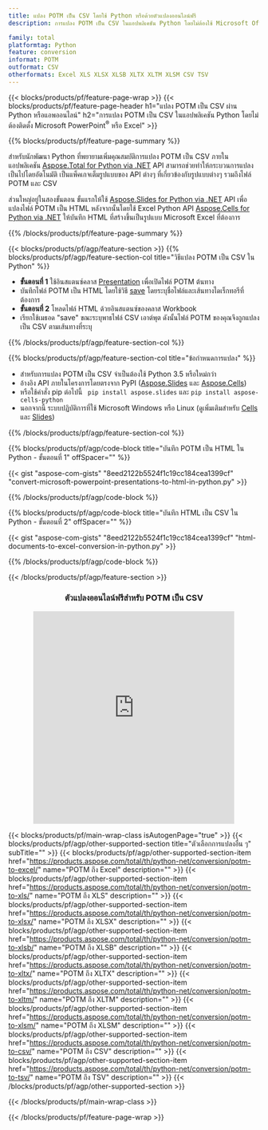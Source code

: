 ```yaml
---
title: แปลง POTM เป็น CSV โดยใช้ Python หรือด้วยตัวแปลงออนไลน์ฟรี
description: การแปลง POTM เป็น CSV ในแอปพลิเคชัน Python โดยไม่ต้องใช้ Microsoft Office หรือทางออนไลน์ ทดสอบตัวแปลง CSV เป็น POT ออนไลน์ฟรีอย่างรวดเร็วก่อนที่จะรวมโค้ด 

family: total
platformtag: Python
feature: conversion
informat: POTM
outformat: CSV
otherformats: Excel XLS XLSX XLSB XLTX XLTM XLSM CSV TSV
---
```

{{< blocks/products/pf/feature-page-wrap >}}
{{< blocks/products/pf/feature-page-header h1="แปลง POTM เป็น CSV ผ่าน Python หรือแอพออนไลน์" h2="การแปลง POTM เป็น CSV ในแอปพลิเคชัน Python โดยไม่ต้องติดตั้ง Microsoft PowerPoint<sup>&reg;</sup> หรือ Excel" >}}

{{% blocks/products/pf/feature-page-summary %}}

สำหรับนักพัฒนา Python ที่พยายามเพิ่มคุณสมบัติการแปลง POTM เป็น CSV ภายในแอปพลิเคชัน [Aspose.Total for Python via .NET](https://products.aspose.com/total/python-net/) API สามารถช่วยทำให้กระบวนการแปลงเป็นไปโดยอัตโนมัติ เป็นแพ็คเกจเต็มรูปแบบของ API ต่างๆ ที่เกี่ยวข้องกับรูปแบบต่างๆ รวมถึงไฟล์ POTM และ CSV

ส่วนใหญ่อยู่ในสองขั้นตอน ขั้นแรกให้ใช้ [Aspose.Slides for Python via .NET](https://products.aspose.com/slides/python-net/) API เพื่อแปลงไฟล์ POTM เป็น HTML หลังจากนั้นโดยใช้ Excel Python API [Aspose.Cells for Python via .NET](https://products.aspose.com/cells/python-net/) ให้บันทึก HTML ที่สร้างขึ้นเป็นรูปแบบ Microsoft Excel ที่ต้องการ 

{{% /blocks/products/pf/feature-page-summary %}}

{{< blocks/products/pf/agp/feature-section >}}
{{% blocks/products/pf/agp/feature-section-col title="วิธีแปลง POTM เป็น CSV ใน Python" %}}
- **ขั้นตอนที่ 1** ใช้อินสแตนซ์คลาส [Presentation](https://reference.aspose.com/slides/python-net/aspose.slides/presentation/) เพื่อเปิดไฟล์ POTM ต้นทาง 
- บันทึกไฟล์ POTM เป็น HTML โดยใช้วิธี [save](https://reference.aspose.com/slides/python-net/aspose.slides/presentation/) โดยระบุชื่อไฟล์และเส้นทางไดเร็กทอรีที่ต้องการ
-  **ขั้นตอนที่ 2** โหลดไฟล์ HTML ด้วยอินสแตนซ์ของคลาส Workbook
-  เรียกใช้เมธอด "save" ขณะระบุพาธไฟล์ CSV เอาต์พุต ดังนั้นไฟล์ POTM ของคุณจึงถูกแปลงเป็น CSV ตามเส้นทางที่ระบุ

{{% /blocks/products/pf/agp/feature-section-col %}}

{{% blocks/products/pf/agp/feature-section-col title="ข้อกำหนดการแปลง" %}}

- สำหรับการแปลง POTM เป็น CSV จำเป็นต้องใช้ Python 3.5 หรือใหม่กว่า
- อ้างอิง API ภายในโครงการโดยตรงจาก PyPI ([Aspose.Slides](https://pypi.org/project/Aspose.Slides/) และ [Aspose.Cells](https://pypi.org/project/aspose-cells-python/))
-  หรือใช้คำสั่ง pip ต่อไปนี้ ``` pip install aspose.slides``` และ ```pip install aspose-cells-python```
-  นอกจากนี้ ระบบปฏิบัติการที่ใช้ Microsoft Windows หรือ Linux (ดูเพิ่มเติมสำหรับ [Cells](https://docs.aspose.com/cells/python-net/getting-started/#installation) และ [Slides](https://docs.aspose.com/slides/python-net/system-requirements/))
 

{{% /blocks/products/pf/agp/feature-section-col %}}

{{% blocks/products/pf/agp/code-block title="บันทึก POTM เป็น HTML ใน Python - ขั้นตอนที่ 1" offSpacer="" %}}

{{< gist "aspose-com-gists" "8eed2122b5524f1c19cc184cea1399cf" "convert-microsoft-powerpoint-presentations-to-html-in-python.py" >}}

{{% /blocks/products/pf/agp/code-block %}}

{{% blocks/products/pf/agp/code-block title="บันทึก HTML เป็น CSV ใน Python - ขั้นตอนที่ 2" offSpacer="" %}}

{{< gist "aspose-com-gists" "8eed2122b5524f1c19cc184cea1399cf" "html-documents-to-excel-conversion-in-python.py" >}}

{{% /blocks/products/pf/agp/code-block %}}

{{< /blocks/products/pf/agp/feature-section >}}
<div class="container-fluid agp-content bg-white aboutfile box-1 vh100 section nopbtm">
<div class=container>
<div class=row>
<div class="demobox tc col-md-12 padding-0" align="center">

<h3>ตัวแปลงออนไลน์ฟรีสำหรับ POTM เป็น CSV</h3>

<iframe style="border: none; height: 426px;" scrolling="no" src="https://total-conversion-app-65z5r2lp.qa.k8s.dynabic.com/?to=csv&from=potm" id="child-iframe" width="80%"></iframe>

</div></div>
</div></div>

{{< blocks/products/pf/main-wrap-class isAutogenPage="true" >}}
{{< blocks/products/pf/agp/other-supported-section title="ตัวเลือกการแปลงอื่น ๆ" subTitle="" >}}
{{< blocks/products/pf/agp/other-supported-section-item href="https://products.aspose.com/total/th/python-net/conversion/potm-to-excel/" name="POTM ถึง Excel" description="" >}}
{{< blocks/products/pf/agp/other-supported-section-item href="https://products.aspose.com/total/th/python-net/conversion/potm-to-xls/" name="POTM ถึง XLS" description="" >}}
{{< blocks/products/pf/agp/other-supported-section-item href="https://products.aspose.com/total/th/python-net/conversion/potm-to-xlsx/" name="POTM ถึง XLSX" description="" >}}
{{< blocks/products/pf/agp/other-supported-section-item href="https://products.aspose.com/total/th/python-net/conversion/potm-to-xlsb/" name="POTM ถึง XLSB" description="" >}}
{{< blocks/products/pf/agp/other-supported-section-item href="https://products.aspose.com/total/th/python-net/conversion/potm-to-xltx/" name="POTM ถึง XLTX" description="" >}}
{{< blocks/products/pf/agp/other-supported-section-item href="https://products.aspose.com/total/th/python-net/conversion/potm-to-xltm/" name="POTM ถึง XLTM" description="" >}}
{{< blocks/products/pf/agp/other-supported-section-item href="https://products.aspose.com/total/th/python-net/conversion/potm-to-xlsm/" name="POTM ถึง XLSM" description="" >}}
{{< blocks/products/pf/agp/other-supported-section-item href="https://products.aspose.com/total/th/python-net/conversion/potm-to-csv/" name="POTM ถึง CSV" description="" >}}
{{< blocks/products/pf/agp/other-supported-section-item href="https://products.aspose.com/total/th/python-net/conversion/potm-to-tsv/" name="POTM ถึง TSV" description="" >}}
{{< /blocks/products/pf/agp/other-supported-section >}}


      
{{< /blocks/products/pf/main-wrap-class >}}

{{< /blocks/products/pf/feature-page-wrap >}}